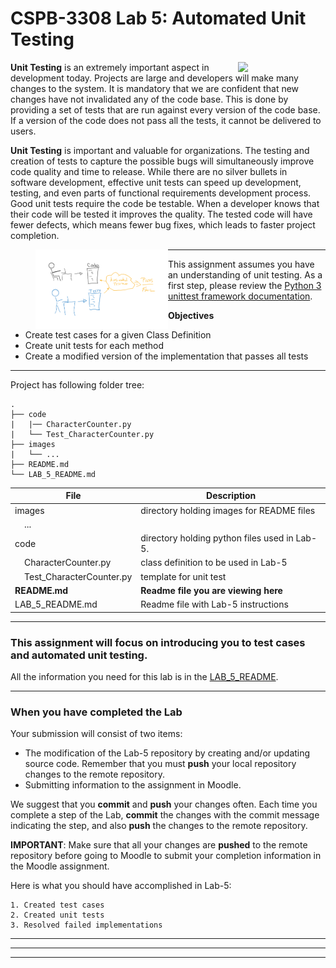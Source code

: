 # CSPB-3308  Lab 5: Automated Unit Testing
<figure width=100%>
  <IMG SRC="https://www.colorado.edu/cs/profiles/express/themes/cuspirit/logo.png" WIDTH=100 ALIGN="right">
</figure>


**Unit Testing** is an extremely important aspect in development today.  Projects are large and developers will make many changes to the system.  It is mandatory that we are confident that new changes have not invalidated any of the code base.  This is done by providing a set of tests that are run against every version of the code base.  If a version of the code does not pass all the tests, it cannot be delivered to users.
    
  
**Unit Testing** is important and valuable for organizations. 
The testing and creation of tests to capture the possible bugs will simultaneously improve code quality and time to release. 
While there are no silver bullets in software development, effective unit tests can speed up development, testing, and even parts of functional requirements development process.
Good unit tests require the code be testable. When a developer knows that their code will be tested it improves the quality.
The tested code will have fewer defects, which means fewer bug fixes, which leads to faster project completion. 

<figure width=100%>
  <IMG SRC="images/unittest_1.png" WIDTH=50% ALIGN="LEFT">
</figure>
<hr>

This assignment assumes you have an understanding of unit testing. 
As a first step, please review the [Python 3 unittest framework documentation](https://docs.python.org/3/library/unittest.html).

    


**Objectives**
	
* Create test cases for a given Class Definition
* Create unit tests for each method
* Create a modified version of the implementation that passes all tests

<hr>

    
<div style="page-break-after: always"></div>
Project has following folder tree:
    
```
.  
├── code  
|   |── CharacterCounter.py
|   └── Test_CharacterCounter.py
├── images  
|   └── ...  
├── README.md  
└── LAB_5_README.md
```

| File | Description |
|---|---|
| images                  | directory holding images for README files |
| &nbsp;&nbsp;&nbsp;&nbsp;...        |  |
| code              | directory holding python files used in Lab-5. |
| &nbsp;&nbsp;&nbsp;&nbsp;CharacterCounter.py       | class definition to be used in Lab-5 |
| &nbsp;&nbsp;&nbsp;&nbsp;Test_CharacterCounter.py  | template for unit test |
| __README.md__           | __Readme file you are viewing here__ |
| LAB_5_README.md         | Readme file with Lab-5 instructions |

<hr>

### This assignment will focus on introducing you to test cases and automated unit testing.

All the information you need for this lab is in the [LAB_5_README](LAB_5_README.md).
<hr>

### When you have completed the Lab 
Your submission will consist of two items:
   * The modification of the Lab-5 repository by creating and/or updating source code. Remember that you must **push** your local repository changes to the remote repository. 
   * Submitting information to the assignment in Moodle.

We suggest that you **commit** and **push** your changes often.  Each time you complete a step of the Lab, **commit** the changes with the commit message indicating the step, and also **push** the changes to the remote repository.

**IMPORTANT**: Make sure that all your changes are **pushed** to the remote repository before going to Moodle to submit your completion information in the Moodle assignment.

Here is what you should have accomplished in Lab-5:
	
	1. Created test cases
	2. Created unit tests
	3. Resolved failed implementations
	
<hr><hr><hr>


